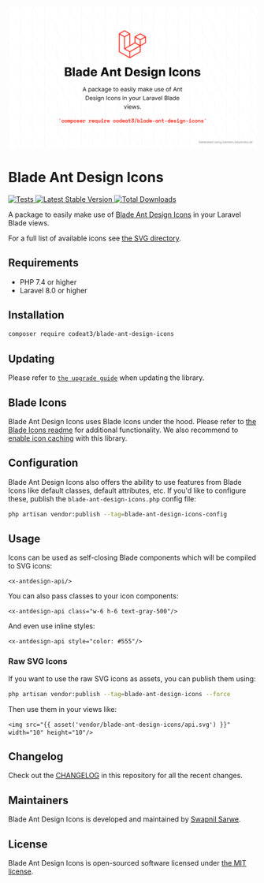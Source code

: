 <p align="center">
    <img src="./socialcard-blade-ant-design-icons.png" width="1280" title="Social Card Blade Ant Design Icons">
</p>

# Blade Ant Design Icons

<a href="https://github.com/codeat3/blade-ant-design-icons/actions?query=workflow%3ATests">
    <img src="https://github.com/codeat3/blade-ant-design-icons/workflows/Tests/badge.svg" alt="Tests">
</a>
<a href="https://packagist.org/packages/codeat3/blade-ant-design-icons">
    <img src="https://img.shields.io/packagist/v/codeat3/blade-ant-design-icons" alt="Latest Stable Version">
</a>
<a href="https://packagist.org/packages/codeat3/blade-ant-design-icons">
    <img src="https://img.shields.io/packagist/dt/codeat3/blade-ant-design-icons" alt="Total Downloads">
</a>

A package to easily make use of [Blade Ant Design Icons](https://github.com/ant-design/ant-design-icons) in your Laravel Blade views.

For a full list of available icons see [the SVG directory](resources/svg).

## Requirements

- PHP 7.4 or higher
- Laravel 8.0 or higher

## Installation

```bash
composer require codeat3/blade-ant-design-icons
```

## Updating

Please refer to [`the upgrade guide`](UPGRADE.md) when updating the library.

## Blade Icons

Blade Ant Design Icons uses Blade Icons under the hood. Please refer to [the Blade Icons readme](https://github.com/blade-ui-kit/blade-icons) for additional functionality. We also recommend to [enable icon caching](https://github.com/blade-ui-kit/blade-icons#caching) with this library.

## Configuration

Blade Ant Design Icons also offers the ability to use features from Blade Icons like default classes, default attributes, etc. If you'd like to configure these, publish the `blade-ant-design-icons.php` config file:

```bash
php artisan vendor:publish --tag=blade-ant-design-icons-config
```

## Usage

Icons can be used as self-closing Blade components which will be compiled to SVG icons:

```blade
<x-antdesign-api/>
```

You can also pass classes to your icon components:

```blade
<x-antdesign-api class="w-6 h-6 text-gray-500"/>
```

And even use inline styles:

```blade
<x-antdesign-api style="color: #555"/>
```

### Raw SVG Icons

If you want to use the raw SVG icons as assets, you can publish them using:

```bash
php artisan vendor:publish --tag=blade-ant-design-icons --force
```

Then use them in your views like:

```blade
<img src="{{ asset('vendor/blade-ant-design-icons/api.svg') }}" width="10" height="10"/>
```

## Changelog

Check out the [CHANGELOG](CHANGELOG.md) in this repository for all the recent changes.

## Maintainers

Blade Ant Design Icons is developed and maintained by [Swapnil Sarwe](https://swapnilsarwe.com).

## License

Blade Ant Design Icons is open-sourced software licensed under [the MIT license](LICENSE.md).
